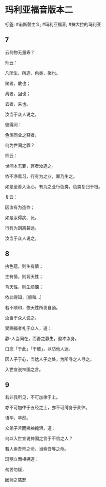 # 玛利亚福音版本二

标签: #诺斯替主义; #玛利亚福音; #抹大拉的玛利亚

## 7

云何物无量寿？

师云：

凡所生、所造、色类，聚也。

聚者，散也；

离者，回也；

去者，来也。

汝当于众人说之。

彼得问：

色类同业之释者，

何为世间之罪？

师云：

世间本无罪，罪者汝造之。

依不净熏习，行有为之业，罪乃生之。

如是至善入汝心，有为之业行色类，色类复归于根。

复云：

因汝有为造作；

如是汝得病、死。

行有为则离甚远。

汝当于众人说之。

## 8

执色蕴，则生有情；

生有情，则背天性；

背天性，则生烦恼；

依此得知，[顺和...]

若不顺和，依天性所发自励。

汝当于众人说之。

受赐福者礼于众人，道：

静-人当同在，而吾之静生，盈冲汝身。

口念「于此」「于彼」，以防他人迷。

因人子于心，当达人子之处，为所寻之人寻之。

入世宣说神国之言。

## 9

若非我所见，不可加律于上。

亦不可加律于五经之上，亦不可缚身于此律。

语毕，卒然。

众弟子苦而拂袖掩泪，道：

何以入世宣说神国之言于不信之人？

若人索吾师之命，当索吾等之命。

玛丽立而相拥道：

勿苦勿疑，

因师之慈悲





